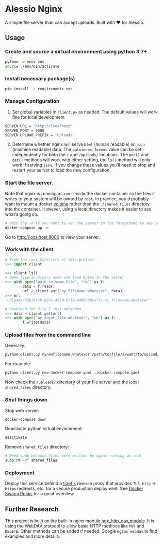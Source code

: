 # Alessio Nginx

A simple file server than can accept uploads. Built with ❤️ for Alessio.

## Usage

### Create and source a virtual environment using python 3.7+

```sh
python -m venv env
source ./env/bin/activate
```

### Install necessary package(s)

```sh
pip install -r requirements.txt
```

### Manage Configuration

1. Set global variables in `client.py` as needed. The default values will work fine for local development

```sh
SERVER_URL = "http://localhost"
SERVER_PORT = 8000
SERVER_UPLOAD_PREFIX = "uploads"
```

2. Determine whether nginx will serve `html` (human readable) or `json` (machine readable) data. The `autoindex_format` value can be set independently for both the `/` and `/uploads/` locations. The `put()` and `get()` methods will work with either setting, the `ls()` method will only work if serving `json`. If you change these values you'll need to stop and restart your server to load the new configuration.

### Start the file server.

Note that nginx is running as `root` inside the docker container so the files it writes to your system will be owned by `root`. In practice, you'd probably want to mount a docker [volume](https://docs.docker.com/storage/volumes/) rather than the `./shared_files` directory into the container. However, using a local directory makes it easier to see what's going on.

```sh
# Omit the -d if you want to run the server in the foreground to see logs
docker-compose up -d
```

Go to <http://localhost:8000> to view your server.

### Work with the client

```python
# From the root directory of this project
>>> import client

>>> client.ls()
# Open file in binary mode and load bytes to the server
>>> with open("path_to_some_file", "rb") as f:
        data = f.read()
        url = client.put("my_filename.whatever", data)
>>> url
'uploads/62b2013b-097e-4560-9119-449650dca77c-my_filename.whatever'

# Download the file I just uploaded
>>> data = client.get(url)
>>> with open("my_ouput_file.whatever", "wb") as f:
        f.write(data)

```

### Upload files from the command line

Generally:

```sh
python client.py mynewfilename.whatever /path/to/file/i/want/to/upload/file.whatever
```

For example:

```sh
python client.py new-docker-compose.yaml ./docker-compose.yaml
```

Now check the `/uploads/` directory of your file server and the local `shared_files` directory.

### Shut things down

Stop web server:

```sh
docker-compose down
```

Deactivate python virtual environment:

```sh
deactivate
```

Remove `shared_files` directory:

```sh
# Need sudo because files were written by nginx running as root
sudo rm -rf shared_files
```

### Deployment

Deploy this service behind a [traefik](https://traefik.io/) reverse proxy that provides `TLS`, `http` -> `https` redirects, etc. for a secure production deployment. See [Docker Swarm Rocks](https://dockerswarm.rocks/) for a great overview.

## Further Research

This project is built on the built-in nginx module [ngx_http_dav_module](https://nginx.org/en/docs/http/ngx_http_dav_module.html). It is using the WebDAV protocol to allow basic HTTP methods like `PUT` and `DELETE`. Other methods can be added if needed. Google `nginx webdav` to find examples and more details.
